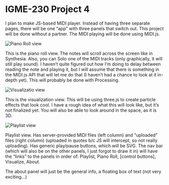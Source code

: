 # IGME-230 Project 4

I plan to make JS-based MIDI player. Instead of having three separate pages, there will be one “app” with three panels that switch out. This project will be done without a partner. The MIDI playing will be done using MIDI.js.

![Piano Roll view](https://github.com/ctm2142/igme230-proj4/raw/master/PianoRoll.png)

This is the piano roll view. The notes will scroll across the screen like in Synthesia. Also, you can Solo one of the MIDI tracks (only graphically, it will still play sound). I haven’t quite figured out how I’m doing to delay between reading the note and playing it, but I will assume that there is something in the MIDI.js API that will let me do that (I haven’t had a chance to look at it in-depth yet). This will probably be done with Processing.

![Visualizatio view](https://github.com/ctm2142/igme230-proj4/raw/master/Visualize.png)

This is the visualization view. This will be using three.js to create particle effects that look cool. I have a rough idea of what this will look like, but it’s not finalized yet. You will also be able to look around in the space, as it is 3D.

![Playlist view](https://github.com/ctm2142/igme230-proj4/raw/master/Playlist.png)

Playlist view. Has server-provided MIDI files (left column) and “uploaded” files (right column) (uploaded in quotes b/c JS will intercept, so not really uploading). Has generic play/pause buttons, which will be SVG. The nav bar (which will also be on the other panels, I just forgot to draw it in) will have the “links” to the panels in order of: Playlist, Piano Roll, [control buttons], Visualize, About.

The about panel will just be the general info, a floating box of text (not very exciting…)
